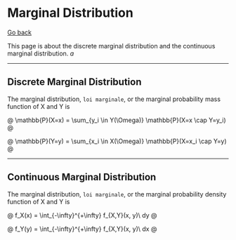 # Marginal Distribution

[Go back](..#joint-probability)

This page is about the discrete marginal distribution and the continuous marginal distribution. $a$

<hr class="sl">

## Discrete Marginal Distribution

The marginal distribution, `loi marginale`, or the marginal probability mass function of X and Y is

@
\mathbb{P}(X=x) =
\sum_{y_i \in Y(\Omega)}
\mathbb{P}(X=x \cap Y=y_i)
@

@
\mathbb{P}(Y=y) =
\sum_{x_i \in X(\Omega)}
\mathbb{P}(X=x_i \cap Y=y)
@

<hr class="sr">

## Continuous Marginal Distribution

The marginal distribution, `loi marginale`, or the marginal probability density function of X and Y is

@
f_X(x) = \int_{-\infty}^{+\infty} f_{X,Y}(x, y)\ dy
@

@
f_Y(y) = \int_{-\infty}^{+\infty} f_{X,Y}(x, y)\ dx
@